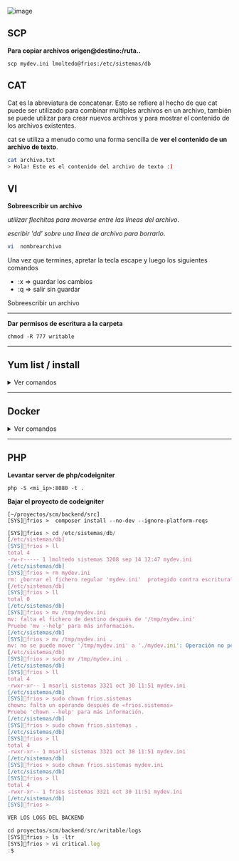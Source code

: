 ![image](https://github.com/Lucas0356/React-Nextjs/assets/83616825/c730f3b8-90c2-4cc3-b6b0-ddd9689f4234)<h2>SCP</h2>

**Para copiar archivos origen@destino:/ruta..**

```
scp mydev.ini lmoltedo@frios:/etc/sistemas/db
```

<h2>CAT</h2>

Cat es la abreviatura de concatenar. Esto se refiere al hecho de que cat puede ser utilizado para combinar múltiples archivos en un archivo, también se puede utilizar para crear nuevos archivos y para mostrar el contenido de los archivos existentes. 

cat se utiliza a menudo como una forma sencilla de **ver el contenido de un archivo de texto**.
```bash
cat archivo.txt
> Hola! Este es el contenido del archivo de texto :)
```

<h2>VI</h2>

**Sobreescribir un archivo**

*utilizar flechitas para moverse entre las lineas del archivo*.

*escribir 'dd' sobre una linea de archivo para borrarlo*.

```bash
vi  nombrearchivo
```
Una vez que termines, apretar la tecla escape y luego los siguientes comandos

- :x => guardar los cambios
- :q => salir sin guardar

Sobreescribir un archivo

<hr></hr>


**Dar permisos de escritura a la carpeta**
```
chmod -R 777 writable
```

<hr></hr>

<h2>Yum list / install</h2>

<details>
<summary>Ver comandos</summary>
<br>

**Para mostrar todos los paquetes o instalaciones necesarias**

```bash
sudo yum list
```

**Para instalar algun paquete en particular**
(sin comillas)
```
sudo yum install 'nombrepaqueteainstalar'
```

**Para filtrar entre toda la lista por algun nombre en particular** (entre asterisco)
```
sudo yum list *palabra a filtrar*
```
</details>
<hr></hr>

<h2>Docker</h2>

<details>
<summary>Ver comandos</summary>
<br>

**Levantar docker**

<sub>PD: El -d es para que corra en segundo plano como si fuera un demonio.</sub>
```
sudo docker compose up -d
```

**Dar de baja al docker**
```bash
sudo docker compose down
```

**Acceder al docker**
```
sudo docker ps -a
sudo docksh docker-scm-1
```

**Ya dentro del docker te aparece asi**

```
[/var/www/html] [docker] scm #
//comprobar la version de php
[/var/www/html] [docker] scm # php -v

```

**Salir del docker**

```
exit
```
</details>

<hr></hr>

<h2>PHP</h2>

**Levantar server de php/codeigniter**
```
php -S <mi_ip>:8080 -t .
```

**Bajar el proyecto de codeigniter**
```
[~/proyectos/scm/backend/src]
[SYS]🥊frios >  composer install --no-dev --ignore-platform-reqs
```



```javascript
[SYS]🥊frios > cd /etc/sistemas/db/
[/etc/sistemas/db]
[SYS]🥊frios > ll
total 4
-rw-r----- 1 lmoltedo sistemas 3208 sep 14 12:47 mydev.ini
[/etc/sistemas/db]
[SYS]🥊frios > rm mydev.ini 
rm: ¿borrar el fichero regular 'mydev.ini'  protegido contra escritura? (s/n) s
[/etc/sistemas/db]
[SYS]🥊frios > ll
total 0
[/etc/sistemas/db]
[SYS]🥊frios > mv /tmp/mydev.ini 
mv: falta el fichero de destino después de '/tmp/mydev.ini'
Pruebe 'mv --help' para más información.
[/etc/sistemas/db]
[SYS]🥊frios > mv /tmp/mydev.ini .
mv: no se puede mover '/tmp/mydev.ini' a './mydev.ini': Operación no permitida
[/etc/sistemas/db]
[SYS]🥊frios > sudo mv /tmp/mydev.ini .
[/etc/sistemas/db]
[SYS]🥊frios > ll
total 4
-rwxr-xr-- 1 msarli sistemas 3321 oct 30 11:51 mydev.ini
[/etc/sistemas/db]
[SYS]🥊frios > sudo chown frios.sistemas
chown: falta un operando después de «frios.sistemas»
Pruebe 'chown --help' para más información.
[/etc/sistemas/db]
[SYS]🥊frios > sudo chown frios.sistemas .
[/etc/sistemas/db]
[SYS]🥊frios > ll
total 4
-rwxr-xr-- 1 msarli sistemas 3321 oct 30 11:51 mydev.ini
[/etc/sistemas/db]
[SYS]🥊frios > sudo chown frios.sistemas mydev.ini 
[/etc/sistemas/db]
[SYS]🥊frios > ll
total 4
-rwxr-xr-- 1 frios sistemas 3321 oct 30 11:51 mydev.ini
[/etc/sistemas/db]
[SYS]🥊frios > 

```

```javascript
VER LOS LOGS DEL BACKEND

cd proyectos/scm/backend/src/writable/logs
[SYS]🥊frios > ls -ltr
[SYS]🥊frios > vi critical.log 
:$
```

